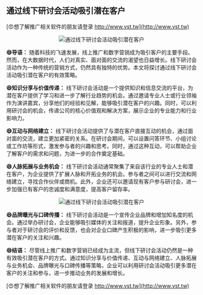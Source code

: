 ## **通过线下研讨会活动吸引潜在客户**

[😍想了解推广相关软件的朋友请登录 http://www.vst.tw](http://www.vst.tw)

 <center><img src="https://vst.tw/MP4/tuiguang/png/0.png" alt="通过线下研讨会活动吸引潜在客户"></center>

**😄导语：**
随着科技的飞速发展，线上推广和数字营销成为吸引客户的主要手段。然而，在大数据时代，人们对真实、面对面的交流的渴望也日益增长。线下研讨会活动作为一种传统的营销方式，仍然具有独特的优势。本文将探讨通过线下研讨会活动吸引潜在客户的有效策略。

**😄知识分享与价值传递：**
线下研讨会活动是一个提供知识和信息交流的平台，为潜在客户提供了学习和进一步了解行业趋势的机会。通过邀请专业人士或行业领袖作为演讲嘉宾，分享他们的经验和见解，能够吸引潜在客户的兴趣。同时，可以利用研讨会的机会，传递公司的核心价值观和解决方案，展示企业的专业能力和行业影响力。

**😄互动与网络建立：**
线下研讨会活动提供了与潜在客户直接互动的机会，通过面对面的交流，建立更加紧密的关系。在研讨会期间，可以设置问答环节、小组讨论或工作坊等形式，激发参与者的兴趣和思考。同时，通过这种互动，可以帮助企业了解客户的需求和问题，为进一步的合作奠定基础。

**😄人脉拓展与业务机会：**
线下研讨会活动通常聚集了来自该行业的专业人士和潜在客户，为企业提供了扩展人脉和开拓业务的机会。参与者之间可以进行交流和网络建立，寻找合作伙伴或商机。此外，企业还可以邀请现有客户参与研讨会，进一步加强已有客户的忠诚度和满意度，提高客户留存率。

 <center><img src="https://vst.tw/MP4/tuiguang/png/1.png" alt="通过线下研讨会活动吸引潜在客户"></center>

**😄品牌曝光与口碑传播：**
线下研讨会活动是一个宣传企业品牌和增加知名度的机会。通过举办研讨会，企业能够吸引媒体的关注和报道，提升企业形象。另外，参与者对于研讨会的评价和反馈，也会对企业口碑产生积极的影响，进一步吸引更多潜在客户的关注和兴趣。

**😄结语：**
尽管线上推广和数字营销已经成为主流，但线下研讨会活动仍然是一种有效吸引潜在客户的方式。通过知识分享与价值传递、互动与网络建立、人脉拓展与业务机会、品牌曝光与口碑传播等策略，企业可以利用研讨会活动吸引更多潜在客户的关注和参与，进一步推动业务的发展和增长。

[😍想了解推广相关软件的朋友请登录 http://www.vst.tw](http://www.vst.tw)




